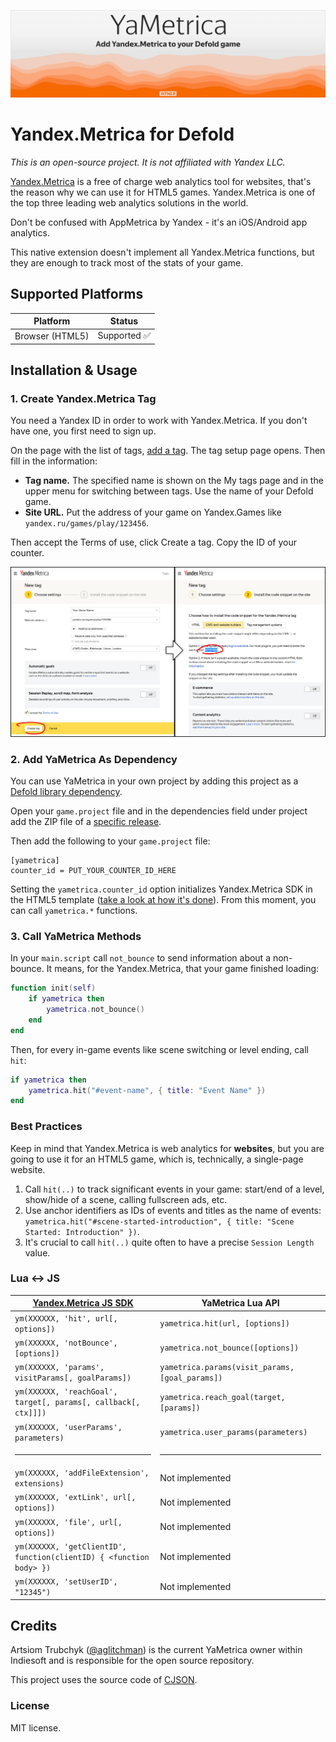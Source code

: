[![YaMetrica Cover](cover.jpg)](https://github.com/indiesoftby/defold-yametrica)

# Yandex.Metrica for Defold

*This is an open-source project. It is not affiliated with Yandex LLC.*

[Yandex.Metrica](https://metrika.yandex.com/) is a free of charge web analytics tool for websites, that's the reason why we can use it for HTML5 games. Yandex.Metrica is one of the top three leading web analytics solutions in the world.

Don't be confused with AppMetrica by Yandex - it's an iOS/Android app analytics.

This native extension doesn't implement all Yandex.Metrica functions, but they are enough to track most of the stats of your game.

## Supported Platforms

| Platform        | Status |
| --------------- | ------ |
| Browser (HTML5) | Supported ✅ |

## Installation & Usage

### 1. Create Yandex.Metrica Tag

You need a Yandex ID in order to work with Yandex.Metrica. If you don't have one, you first need to sign up.

On the page with the list of tags, [add a tag](https://metrica.yandex.com/add). The tag setup page opens. Then fill in the information:

- **Tag name.** The specified name is shown on the My tags page and in the upper menu for switching between tags. Use the name of your Defold game.
- **Site URL.** Put the address of your game on Yandex.Games like `yandex.ru/games/play/123456`.

Then accept the Terms of use, click Create a tag. Copy the ID of your counter.

![](tutorial_step1.png)

### 2. Add YaMetrica As Dependency

You can use YaMetrica in your own project by adding this project as a [Defold library dependency](http://www.defold.com/manuals/libraries/).

Open your `game.project` file and in the dependencies field under project add the ZIP file of a [specific release](https://github.com/indiesoftby/defold-yametrica/releases).

Then add the following to your `game.project` file:

```
[yametrica]
counter_id = PUT_YOUR_COUNTER_ID_HERE
```

Setting the `yametrica.counter_id` option initializes Yandex.Metrica SDK in the HTML5 template ([take a look at how it's done](https://github.com/indiesoftby/defold-yametrica/blob/main/yametrica/manifests/web/engine_template.html#L27)). From this moment, you can call `yametrica.*` functions.

### 3. Call YaMetrica Methods

In your `main.script` call `not_bounce` to send information about a non-bounce. It means, for the Yandex.Metrica, that your game finished loading:

```lua
function init(self)
	if yametrica then
		yametrica.not_bounce()
	end
end
```

Then, for every in-game events like scene switching or level ending, call `hit`:

```lua
if yametrica then
    yametrica.hit("#event-name", { title: "Event Name" })
end
```

### Best Practices

Keep in mind that Yandex.Metrica is web analytics for **websites**, but you are going to use it for an HTML5 game, which is, technically, a single-page website.

1. Call `hit(..)` to track significant events in your game: start/end of a level, show/hide of a scene, calling fullscreen ads, etc.
2. Use anchor identifiers as IDs of events and titles as the name of events: `yametrica.hit("#scene-started-introduction", { title: "Scene Started: Introduction" })`.
3. It's crucial to call `hit(..)` quite often to have a precise `Session Length` value.

### Lua <-> JS

| [Yandex.Metrica JS SDK](https://yandex.com/support/metrica/objects/method-reference.html?lang=en) | YaMetrica Lua API |
| --------------------- | ----------------- |
| `ym(XXXXXX, 'hit', url[, options])` | `yametrica.hit(url, [options])` |
| `ym(XXXXXX, 'notBounce', [options])` | `yametrica.not_bounce([options])` |
| `ym(XXXXXX, 'params', visitParams[, goalParams])` | `yametrica.params(visit_params, [goal_params])` |
| `ym(XXXXXX, 'reachGoal', target[, params[, callback[, ctx]]])` | `yametrica.reach_goal(target, [params])` |
| `ym(XXXXXX, 'userParams', parameters)` | `yametrica.user_params(parameters)` |
| <hr> | <hr> |
| `ym(XXXXXX, 'addFileExtension', extensions)` | Not implemented |
| `ym(XXXXXX, 'extLink', url[, options])` | Not implemented |
| `ym(XXXXXX, 'file', url[, options])` | Not implemented |
| `ym(XXXXXX, 'getClientID', function(clientID) { <function body> })` | Not implemented |
| `ym(XXXXXX, 'setUserID', "12345")` | Not implemented |

## Credits

Artsiom Trubchyk ([@aglitchman](https://github.com/aglitchman)) is the current YaMetrica owner within Indiesoft and is responsible for the open source repository.

This project uses the source code of [CJSON](https://github.com/mpx/lua-cjson).

### License

MIT license.
